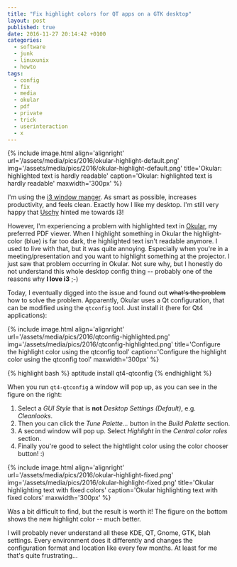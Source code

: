 ```yaml
---
title: "Fix highlight colors for QT apps on a GTK desktop"
layout: post
published: true
date: 2016-11-27 20:14:42 +0100
categories:
  - software
  - junk
  - linuxunix
  - howto
tags:
  - config
  - fix
  - media
  - okular
  - pdf
  - private
  - trick
  - userinteraction
  - x
---
```


{% include image.html align='alignright' url='/assets/media/pics/2016/okular-highlight-default.png' img='/assets/media/pics/2016/okular-highlight-default.png' title='Okular: highlighted text is hardly readable' caption='Okular: highlighted text is hardly readable' maxwidth='300px' %}

I'm using the [i3 window manger](https://i3wm.org/).
As smart as possible, increases productivity, and feels clean.
Exactly how I like my desktop.
I'm still very happy that [Uschy](https://meet-unix.org/) hinted me towards i3!


However, I'm experiencing a problem with highlighted text in [Okular](https://okular.kde.org/), my preferred PDF viewer.
When I highlight something in Okular the highlight-color (blue) is far too dark, the highlighted text isn't readable anymore.
I used to live with that, but it was quite annoying.
Especially when you're in a meeting/presentation and you want to highlight something at the projector.
I just saw that problem occurring in Okular.
Not sure why, but I honestly do not understand this whole desktop config thing -- probably one of the reasons why **I love i3** ;-)


Today, I eventually digged into the issue and found out ~~what's the problem~~ how to solve the problem.
Apparently, Okular uses a Qt configuration, that can be modified using the `qtconfig` tool.
Just install it (here for Qt4 applications):


{% include image.html align='alignright' url='/assets/media/pics/2016/qtconfig-highlighted.png' img='/assets/media/pics/2016/qtconfig-highlighted.png' title='Configure the highlight color using the qtconfig tool' caption='Configure the highlight color using the qtconfig tool' maxwidth='300px' %}

{% highlight bash %}
aptitude install qt4-qtconfig
{% endhighlight %}

When you run `qt4-qtconfig` a window will pop up, as you can see in the figure on the right:

1. Select a *GUI Style* that is **not** *Desktop Settings (Default)*, e.g. *Cleanlooks*.
2. Then you can click the *Tune Palette...* button in the *Build Palette* section.
3. A second window will pop up. Select *Highlight* in the *Central color roles* section.
4. Finally you're good to select the hightlight color using the color chooser button! :)

{% include image.html align='alignright' url='/assets/media/pics/2016/okular-highlight-fixed.png' img='/assets/media/pics/2016/okular-highlight-fixed.png' title='Okular highlighting text with fixed colors' caption='Okular highlighting text with fixed colors' maxwidth='300px' %}

Was a bit difficult to find, but the result is worth it!
The figure on the bottom shows the new highlight color -- much better.

I will probably never understand all these KDE, QT, Gnome, GTK, blah settings.
Every environment does it differently and changes the configuration format and location like every few months.
At least for me that's quite frustrating...




